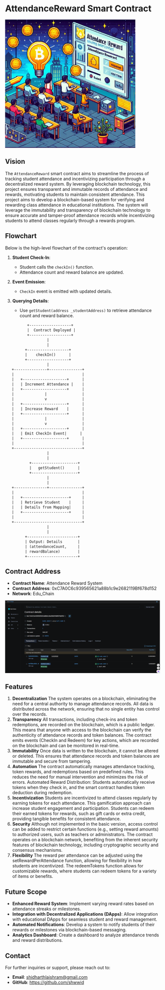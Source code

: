 # AttendanceReward Smart Contract
![alt text](image-2.png)
## Vision

The `AttendanceReward` smart contract aims to streamline the process of tracking student attendance and incentivizing participation through a decentralized reward system. By leveraging blockchain technology, this project ensures transparent and immutable records of attendance and rewards, motivating students to maintain consistent attendance. This project aims to develop a blockchain-based system for verifying and rewarding class attendance in educational institutions. The system will leverage the immutability and transparency of blockchain technology to ensure accurate and tamper-proof attendance records while incentivizing students to attend classes regularly through a rewards program.

## Flowchart

Below is the high-level flowchart of the contract's operation:

1. **Student Check-In**:
   - Student calls the `checkIn()` function.
   - Attendance count and reward balance are updated.

2. **Event Emission**:
   - `CheckIn` event is emitted with updated details.

3. **Querying Details**:
   - Use `getStudent(address _studentAddress)` to retrieve attendance count and reward balance.

```
          +-------------------+
          |  Contract Deployed |
          +-------------------+
                   |
                   |
         +-------------------+
         |    checkIn()      |
         +-------------------+
                   |
   +---------------+---------------+
   |                               |
   |   +--------------------+      |
   |   | Increment Attendance |    |
   |   +--------------------+      |
   |              |                |
   |              v                |
   |   +--------------------+      |
   |   | Increase Reward    |      |
   |   +--------------------+      |
   |              |                |
   |              v                |
   |   +--------------------+      |
   |   | Emit CheckIn Event|      |
   |   +--------------------+      |
   |                               |
   +-------------------------------+
                   |
                   |
           +---------------------+
           |   getStudent()      |
           +---------------------+
                   |
                   |
   +---------------+---------------+
   |                               |
   |   +---------------------+     |
   |   | Retrieve Student    |     |
   |   | Details from Mapping|     |
   |   +---------------------+     |
   |                               |
   +-------------------------------+
                   |
                   |
         +-----------------------+
         | Output: Details       |
         | (attendanceCount,     |
         | rewardBalance)        |
         +-----------------------+

```

## Contract Address

   - **Contract Name**: Attendance Reward System
   - **Contract Address**: 0xC7A0C6c939565621a88b1c9e2682119Bf678d152
   - **Network**: Edu_Chain

   ![alt text](image.png)

## Features
1. **Decentralization**
The system operates on a blockchain, eliminating the need for a central authority to manage attendance records. All data is distributed across the network, ensuring that no single entity has control over the records.
2. **Transparency**
All transactions, including check-ins and token redemptions, are recorded on the blockchain, which is a public ledger. This means that anyone with access to the blockchain can verify the authenticity of attendance records and token balances.
The contract emits events (CheckIn and Redeem) for key actions, which are recorded on the blockchain and can be monitored in real-time.
3. **Immutability**
Once data is written to the blockchain, it cannot be altered or deleted. This ensures that attendance records and token balances are immutable and secure from tampering.
4. **Automation**
The contract automatically manages attendance tracking, token rewards, and redemptions based on predefined rules. This reduces the need for manual intervention and minimizes the risk of errors.
Automated Reward Distribution: Students automatically receive tokens when they check in, and the smart contract handles token deduction during redemption.
5. **Incentivization**
Students are incentivized to attend classes regularly by earning tokens for each attendance. This gamification approach can increase student engagement and participation.
Students can redeem their earned tokens for rewards, such as gift cards or extra credit, providing tangible benefits for consistent attendance.
6. **Security**
Although not implemented in the basic version, access control can be added to restrict certain functions (e.g., setting reward amounts) to authorized users, such as teachers or administrators.
The contract operates on a blockchain network, benefiting from the inherent security features of blockchain technology, including cryptographic security and consensus mechanisms.
7. **Flexibility**
The reward per attendance can be adjusted using the setRewardPerAttendance function, allowing for flexibility in how students are incentivized.
The redeemTokens function allows for customizable rewards, where students can redeem tokens for a variety of items or benefits.

## Future Scope

- **Enhanced Reward System**: Implement varying reward rates based on attendance streaks or milestones.
- **Integration with Decentralized Applications (DApps)**: Allow integration with educational DApps for seamless student and reward management.
- **Automated Notifications**: Develop a system to notify students of their rewards or milestones via blockchain-based messaging.
- **Analytics Dashboard**: Create a dashboard to analyze attendance trends and reward distributions.

## Contact
For further inquiries or support, please reach out to:
- **Email**: shidharthlaishram@gmail.com
- **GitHub**: https://github.com/shwwid
